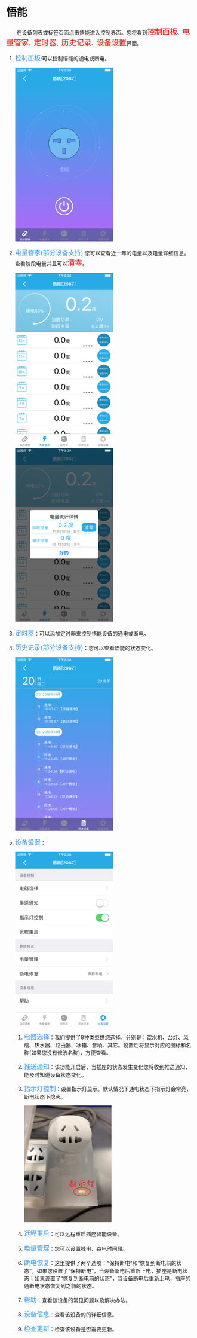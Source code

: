 # 悟能

&emsp;&emsp;在设备列表或标签页面点击悟能进入控制界面。您将看到<font style='color:#ff0000;font-size:20px'>控制面板</font>、<font style='color:#ff0000;font-size:20px'>电量管家</font>、<font style='color:#ff0000;font-size:20px'>定时器</font>、<font style='color:#ff0000;font-size:20px'>历史记录</font>、<font style='color:#ff0000;font-size:20px'>设备设置</font>界面。

1. <font style='color:#3699ff;font-size:17px'>控制面板</font>:可以控制悟能的通电或断电。

	<img src="../images/WiFi/悟能/控制界面.png" width = "262" height = "465">
	
2. <font style='color:#3699ff;font-size:17px'>电量管家(部分设备支持)</font>:您可以查看近一年的电量以及电量详细信息。查看阶段电量并且可以<font style='color:#ff0000;font-size:20px'>清零</font>。

	<img src="../images/WiFi/悟能/电量管家.png" width = "262" height = "465">
	
	<img src="../images/WiFi/悟能/阶段电量.png" width = "262" height = "465">
	
3. <font style='color:#3699ff;font-size:17px'>定时器</font>：可以添加定时器来控制悟能设备的通电或断电。
4. <font style='color:#3699ff;font-size:17px'>历史记录(部分设备支持)</font>：您可以查看悟能的状态变化。

	<img src="../images/WiFi/悟能/历史记录.png" width = "262" height = "465">
	
5. <font style='color:#3699ff;font-size:17px'>设备设置</font>：

	<img src="../images/WiFi/悟能/设备设置.png" width = "262" height = "465">

	1. <font style='color:#3699ff;font-size:17px'>电器选择</font>：我们提供了8种类型供您选择，分别是：饮水机、台灯、风扇、热水器、路由器、冰箱、音响、其它。设置后将显示对应的图标和名称(如果您没有修改名称)，方便查看。
	2. <font style='color:#3699ff;font-size:17px'>推送通知</font>：该功能开启后，当插座的状态发生变化您将收到推送通知，能及时知道设备状态变化。
	3. <font style='color:#3699ff;font-size:17px'>指示灯控制</font>：设置指示灯显示。默认情况下通电状态下指示灯会常亮，断电状态下熄灭。

		<img src="../images/WiFi/悟能/指示灯.png" width = "234" height = "312">
		
	4. <font style='color:#3699ff;font-size:17px'>远程重启</font>：可以远程重启插座智能设备。
	5. <font style='color:#3699ff;font-size:17px'>电量管理</font>：您可以设置峰电、谷电时间段。
	6. <font style='color:#3699ff;font-size:17px'>断电恢复</font>：这里提供了两个选项：“保持断电”和“恢复到断电前的状态”。如果您设置了“保持断电”，当设备断电后重新上电，插座是断电状态；如果设置了“恢复到断电前的状态”，当设备断电后重新上电，插座的通断电状态恢复到之前的状态。
	7. <font style='color:#3699ff;font-size:17px'>帮助</font>：查看该设备的常见问题以及解决办法。
	8. <font style='color:#3699ff;font-size:17px'>设备信息</font>：查看该设备的的详细信息。
	9. <font style='color:#3699ff;font-size:17px'>检查更新</font>：检查该设备是否需要更新。


